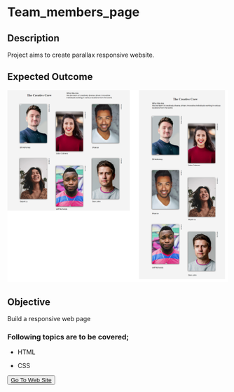 # Team_members_page


## Description
Project aims to create parallax responsive website.

## Expected Outcome

![Project 004 Snapshot](./project04.png)

## Objective

Build a responsive web page 

### Following topics are to be covered;

- HTML 

- CSS


<button><a href="https://muratbzc.github.io/Team_members_page/">Go To Web Site</a></button>
